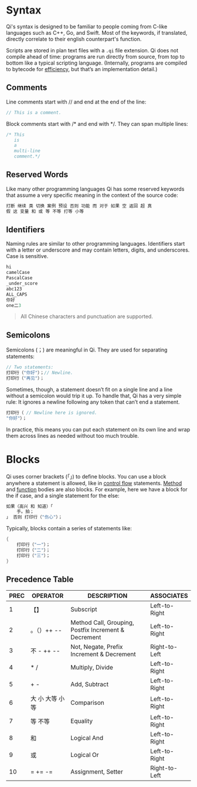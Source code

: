 # Syntax
Qi's syntax is designed to be familiar to people coming from C-like languages such as C++, Go, and Swift. Most of the keywords, if translated, directly correlate to their english counterpart's function.

Scripts are stored in plan text files with a ```.qi``` file extension. Qi does not compile ahead of time: programs are run directly from source, from top to bottom like a typical scripting language. (Internally, programs are compiled to bytecode for [efficiency](performance.md), but that’s an implementation detail.)

## Comments
Line comments start with // and end at the end of the line:

```c
// This is a comment.
```
Block comments start with /* and end with */. They can span multiple lines:
```c
/* This
   is
   a
   multi-line
   comment.*/
```

## Reserved Words
Like many other programming languages Qi has some reserved keywords that assume a very specific meaning in the context of the source code:
```c
打断 继续 类 切换 案例 预设 否则 功能 而 对于 如果 空 返回 超 真 
假 这 变量 和 或 等 不等 打等 小等
```

## Identifiers
Naming rules are similar to other programming languages. Identifiers start with a letter or underscore and may contain letters, digits, and underscores. Case is sensitive.
```c
hi
camelCase
PascalCase
_under_score
abc123
ALL_CAPS
你好
one二3
```
> All Chinese characters and punctuation are supported.

## Semicolons
Semicolons (；) are meaningful in Qi. They are used for separating statements:
```c
// Two statements:
打印行（"你好"）；// Newline.
打印行（"再见"）；
```
Sometimes, though, a statement doesn’t fit on a single line and a line without a semicolon would trip it up. To handle that, Qi has a very simple rule: It ignores a newline following any token that can’t end a statement.
```c
打印行（ // Newline here is ignored.
"你好"）；
```
In practice, this means you can put each statement on its own line and wrap them across lines as needed without too much trouble.

# Blocks
Qi uses corner brackets (「」) to define blocks. You can use a block anywhere a statement is allowed, like in [control flow]() statements. [Method]() and [function]() bodies are also blocks. For example, here we have a block for the if case, and a single statement for the else:
```c
如果（高兴 和 知道）「
    手。拍；
」 否则 打印行（"伤心"）；
```
Typically, blocks contain a series of statements like:
```c
{
    打印行（"一"）；
    打印行（"二"）；
    打印行（"三"）；
}
```

## Precedence Table
| PREC 	| OPERATOR  	| DESCRIPTION                                       	| ASSOCIATES	|
|---	|-----------	|---------------------------------------------------	|------------	|
| 1 	| 【】        	| Subscript                                         	| Left-to-Right	|
| 2 	| 。（）++ --   	| Method Call, Grouping, Postfix Increment & Decrement	| Left-to-Right	|
| 3 	| 不 - ++ --  	| Not, Negate, Prefix Increment & Decrement            	| Right-to-Left	|
| 4 	| * /       	| Multiply, Divide                                  	| Left-to-Right	|
| 5 	| + -       	| Add, Subtract                                     	| Left-to-Right	|
| 6 	| 大 小 大等 小等	| Comparison                                        	| Left-to-Right	|
| 7 	| 等 不等    	| Equality                                           	| Left-to-Right	|
| 8 	| 和        	| Logical And                                       	| Left-to-Right	|
| 9 	| 或        	| Logical Or                                        	| Left-to-Right	|
| 10 	| = += -=   	| Assignment, Setter                                	| Right-to-Left	|
